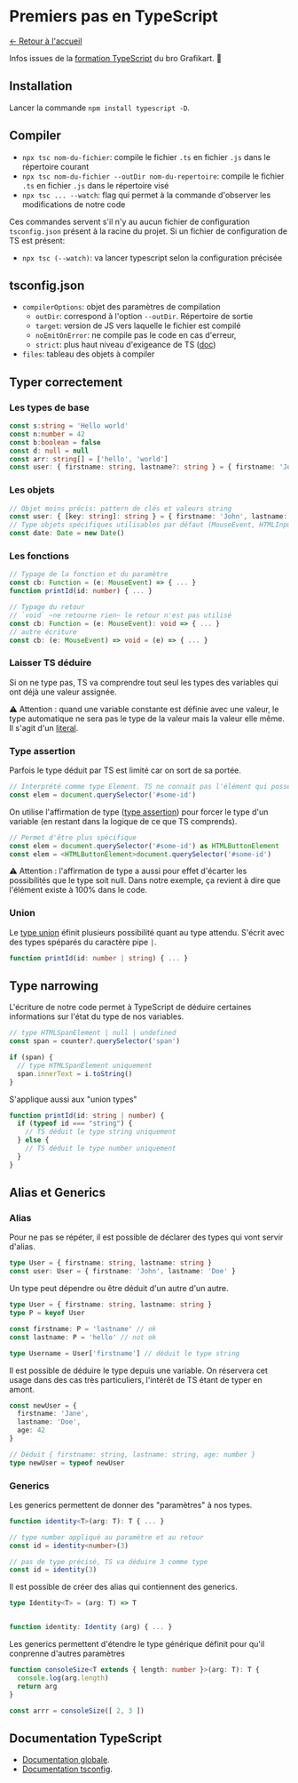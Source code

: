 # Premiers pas en TypeScript

[← Retour à l'accueil](/README.md)

Infos issues de la [formation TypeScript](https://grafikart.fr/formations/typescript) du bro Grafikart. 💜

## Installation

Lancer la commande `npm install typescript -D`.

## Compiler

- `npx tsc nom-du-fichier`: compile le fichier `.ts` en fichier `.js` dans le répertoire courant
- `npx tsc nom-du-fichier --outDir nom-du-repertoire`: compile le fichier `.ts` en fichier `.js` dans le répertoire visé
- `npx tsc ... --watch`: flag qui permet à la commande d'observer les modifications de notre code

Ces commandes servent s'il n'y au aucun fichier de configuration `tsconfig.json` présent à la racine du projet. Si un fichier de configuration de TS est présent:

- `npx tsc (--watch)`: va lancer typescript selon la configuration précisée

## tsconfig.json

- `compilerOptions`: objet des paramètres de compilation
  - `outDir`: correspond à l'option `--outDir`. Répertoire de sortie
  - `target`: version de JS vers laquelle le fichier est compilé
  - `noEmitOnError`: ne compile pas le code en cas d'erreur,
  - `strict`: plus haut niveau d'exigeance de TS ([doc](https://www.typescriptlang.org/tsconfig#strict))
- `files`: tableau des objets à compiler

## Typer correctement

### Les types de base

```typescript
const s:string = 'Hello world'
const n:number = 42
const b:boolean = false
const d: null = null
const arr: string[] = ['hello', 'world']
const user: { firstname: string, lastname?: string } = { firstname: 'John', lastname: 'Doe (optionnel)' }
```

### Les objets

```typescript
// Objet moins précis: pattern de clés et valeurs string
const user: { [key: string]: string } = { firstname: 'John', lastname: 'Doe (optionnel)' }
// Type objets spécifiques utilisables par défaut (MouseEvent, HTMLInputElement, ...)
const date: Date = new Date()
```

### Les fonctions

```typescript
// Typage de la fonction et du paramètre
const cb: Function = (e: MouseEvent) => { ... }
function printId(id: number) { ... }

// Typage du retour
// `void` ~ne retourne rien~ le retour n'est pas utilisé
const cb: Function = (e: MouseEvent): void => { ... }
// autre écriture
const cb: (e: MouseEvent) => void = (e) => { ... }
```

### Laisser TS déduire

Si on ne type pas, TS va comprendre tout seul les types des variables qui ont déjà une valeur assignée.

⚠️ Attention : quand une variable constante est définie avec une valeur, le type automatique ne sera pas le type de la valeur mais la valeur elle même. Il s'agit d'un [literal](https://www.typescriptlang.org/docs/handbook/2/everyday-types.html#literal-types).

### Type assertion

Parfois le type déduit par TS est limité car on sort de sa portée.

```typescript
// Interprété comme type Element. TS ne connait pas l'élément qui possède cet Id
const elem = document.querySelector('#some-id')
```

On utilise l'affirmation de type ([type assertion](https://www.typescriptlang.org/docs/handbook/2/everyday-types.html#type-assertions)) pour forcer le type d'un variable (en restant dans la logique de ce que TS comprends).

```typescript
// Permet d'être plus spécifique
const elem = document.querySelector('#some-id') as HTMLButtonElement
const elem = <HTMLButtonElement>document.querySelector('#some-id')
```

⚠️ Attention : l'affirmation de type a aussi pour effet d'écarter les possibilités que le type soit null. Dans notre exemple, ça revient à dire que l'élément existe à 100% dans le code.

### Union

Le [type union](https://www.typescriptlang.org/docs/handbook/2/everyday-types.html#type-assertions) éfinit plusieurs possibilité quant au type attendu. S'écrit avec des types spéparés du caractère pipe `|`.

```typescript
function printId(id: number | string) { ... }
```

## Type narrowing

L'écriture de notre code permet à TypeScript de déduire certaines informations sur l'état du type de nos variables.

```typescript
// type HTMLSpanElement | null | undefined
const span = counter?.querySelector('span')

if (span) {
  // type HTMLSpanElement uniquement
  span.innerText = i.toString()
}
```

S'applique aussi aux "union types"

```typescript
function printId(id: string | number) {
  if (typeof id === "string") {
    // TS déduit le type string uniquement
  } else {
    // TS déduit le type number uniquement
  }
}
```

## Alias et Generics

### Alias

Pour ne pas se répéter, il est possible de déclarer des types qui vont servir d'alias.

```typescript
type User = { firstname: string, lastname: string }
const user: User = { firstname: 'John', lastname: 'Doe' }
```

Un type peut dépendre ou être déduit d'un autre d'un autre.

```typescript
type User = { firstname: string, lastname: string }
type P = keyof User

const firstname: P = 'lastname' // ok
const lastname: P = 'hello' // not ok

type Username = User['firstname'] // déduit le type string
```

Il est possible de déduire le type depuis une variable. On réservera cet usage dans des cas très particuliers, l'intérêt de TS étant de typer en amont.

```typescript
const newUser = {
  firstname: 'Jane',
  lastname: 'Doe',
  age: 42
}

// Déduit { firstname: string, lastname: string, age: number }
type newUser = typeof newUser
```

### Generics

Les generics permettent de donner des "paramètres" à nos types.

```typescript
function identity<T>(arg: T): T { ... }

// type number appliqué au paramètre et au retour
const id = identity<number>(3)

// pas de type précisé, TS va déduire 3 comme type
const id = identity(3)
```

Il est possible de créer des alias qui contiennent des generics.

```typescript
type Identity<T> = (arg: T) => T


function identity: Identity (arg) { ... }
```

Les generics permettent d'étendre le type générique définit pour qu'il conprenne d'autres paramètres

```typescript
function consoleSize<T extends { length: number }>(arg: T): T {
  console.log(arg.length)
  return arg
}

const arrr = consoleSize([ 2, 3 ])
```

## Documentation TypeScript

- [Documentation globale](https://www.typescriptlang.org/docs/).
- [Documentation tsconfig](https://www.typescriptlang.org/tsconfig).
